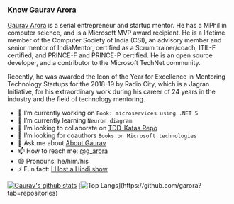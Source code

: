 ### Know Gaurav Arora
[Gaurav Arora](https://www.linkedin.com/in/aroragaurav/) is a serial entrepreneur and startup mentor. He has a MPhil in computer science, and is a Microsoft MVP award recipient. He is a lifetime member of the Computer Society of India (CSI), an advisory member and senior mentor of IndiaMentor, certified as a Scrum trainer/coach, ITIL-F certified, and PRINCE-F and PRINCE-P certified. He is an open source developer, and a contributor to the Microsoft TechNet community. 

Recently, he was awarded the Icon of the Year for Excellence in Mentoring Technology Startups for the 2018-19 by Radio City, which is a Jagran Initiative, for his extraordinary work during his career of 24 years in the industry and the field of technology mentoring.

<!--
**garora/garora** is a ✨ _special_ ✨ repository because its `README.md` (this file) appears on your GitHub profile.

Here are some ideas to get you started:
-->

- 🔭 I’m currently working on ```Book: microservices using .NET 5```
- 🌱 I’m currently learning ```Neuron diagram```
- 👯 I’m looking to collaborate on [TDD-Katas Repo](https://github.com/garora/TDD-Katas)
- 🤔 I’m looking for coauthors ```Books on Microsoft technologies```
- 💬 Ask me about [About Gaurav](https://gaurav-arora.com)
- 📫 How to reach me: [@g_arora](https://twitter.com/g_arora)
- 😄 Pronouns: he/him/his
- ⚡ Fun fact: [I Host a Hindi show](https://www.youtube.com/watch?v=kLwAatpZRuw&list=PLbj9L_1a3rTZXslSYNmr85W7Y3bBsjgeD&index=7)


[![Gaurav's github stats](https://github-readme-stats.vercel.app/api?username=garora&show_icons=true&theme=radical)](https://github.com/garora)
[![Top Langs](https://github-readme-stats.vercel.app/api/top-langs/?username=garora&theme=dark&hide_langs_below=1&bg_color=002366&icon_color=87ceeb&text_color=daf7dc&title_color=ffffff")](https://github.com/garora?tab=repositories)

<!--
[![ReadMe Card](https://github-readme-stats.vercel.app/api/pin/?username=garora&repo=garora)](https://github.com/garora/garora)
-->
